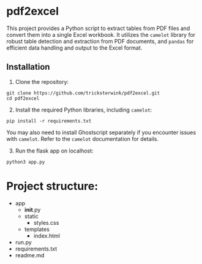 # pdf2excel

  

This project provides a Python script to extract tables from PDF files and convert them into a single Excel workbook.
It utilizes the `camelot` library for robust table detection and extraction from PDF documents, and `pandas` for efficient data handling and output to the Excel format.
## Installation
1. Clone the repository:

```
git clone https://github.com/tricksterwink/pdf2excel.git
cd pdf2excel
```
2. Install the required Python libraries, including `camelot`:

```
pip install -r requirements.txt
```

You may also need to install Ghostscript separately if you encounter issues with `camelot`. Refer to the `camelot` documentation for details.

3. Run the flask app on localhost:
```
python3 app.py
```

# Project structure:

- app
  - __init__.py
  - static
    - styles.css
  - templates
    - index.html
- run.py
- requirements.txt
- readme.md
